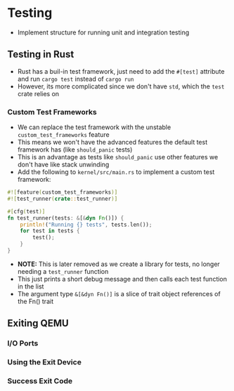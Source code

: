 # Testing
- Implement structure for running unit and integration testing
## Testing in Rust
- Rust has a buil-in test framework, just need to add the `#[test]` attribute and run `cargo test` instead of `cargo run`
- However, its more complicated since we don't have `std`, which the `test` crate relies on
### Custom Test Frameworks
- We can replace the test framework with the unstable `custom_test_frameworks` feature
- This means we won't have the advanced features the default test framework has (like `should_panic` tests)
- This is an advantage as tests like `should_panic` use other features we don't have like stack unwinding
- Add the following to `kernel/src/main.rs` to implement a custom test framework:
```rust
#![feature(custom_test_frameworks)]
#![test_runner(crate::test_runner)]

#[cfg(test)]
fn test_runner(tests: &[&dyn Fn()]) {
    println!("Running {} tests", tests.len());
    for test in tests {
        test();
    }
}
```
- **NOTE:** This is later removed as we create a library for tests, no longer needing a `test_runner` function
- This just prints a short debug message and then calls each test function in the list
- The argument type `&[&dyn Fn()]` is a slice of trait object references of the Fn() trait
## Exiting QEMU
### I/O Ports
### Using the Exit Device
### Success Exit Code
